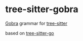 # tree-sitter-gobra

[Gobra](https://github.com/viperproject/gobra) grammar for [tree-sitter](https://github.com/tree-sitter/tree-sitter)

based on [tree-sitter-go](https://github.com/tree-sitter/tree-sitter-go)
